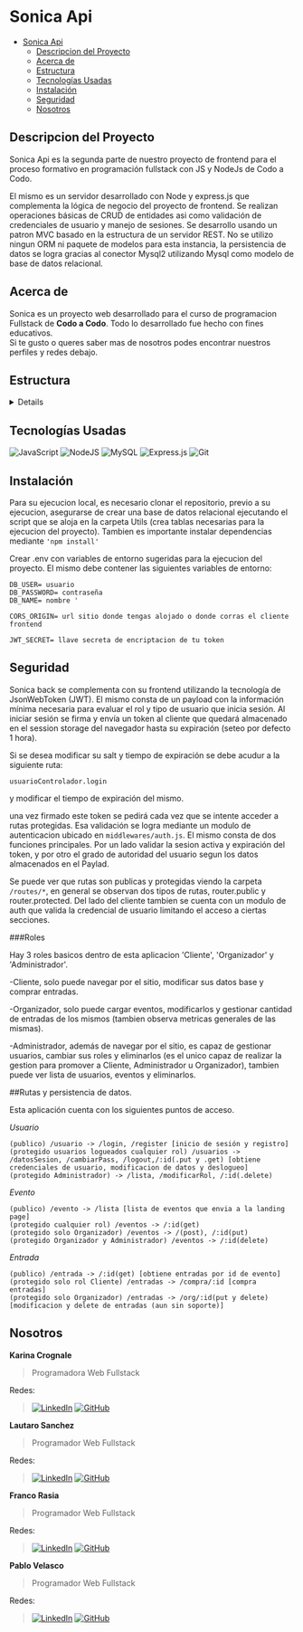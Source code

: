 # Sonica Api
- [Sonica Api](#sonica-api)
  - [Descripcion del Proyecto](#descripcion-del-proyecto)
  - [Acerca de](#acerca-de)
  - [Estructura](#estructura)
  - [Tecnologías Usadas](#tecnologías-usadas)
  - [Instalación](#instalación)
  - [Seguridad](#seguridad)
  - [Nosotros](#nosotros)


## Descripcion del Proyecto
Sonica Api es la segunda parte de nuestro proyecto de frontend para el proceso formativo en programación fullstack con JS y NodeJs de Codo a Codo.

El mismo es un servidor desarrollado con Node y express.js que complementa la lógica de negocio del proyecto de frontend. 
Se realizan operaciones básicas de CRUD de entidades asi como validación de credenciales de usuario y manejo de sesiones.
Se desarrollo usando un patron MVC basado en la estructura de un servidor REST. No se utilizo ningun ORM ni paquete de modelos para esta instancia, la persistencia de datos se logra gracias al conector Mysql2 utilizando Mysql como modelo de base de datos relacional.

## Acerca de
Sonica es un proyecto web desarrollado para el curso de programacion Fullstack de **Codo a Codo**. Todo lo desarrollado fue hecho con fines educativos.  
Si te gusto o queres saber mas de nosotros podes encontrar nuestros perfiles y redes debajo.

## Estructura

<details>

- `project-root/`
  - `node_modules`
  - `src/`
    - `config`
      - `db.json`
    - `controllers`
      - `entradaControlador`
      - `eventoControlador`
      - `usuariocontrolador`
    - `middlewares`
      - `auth`
    - `routes`
      - `entradaRuta`
      - `eventoRuta`
      - `usuarioRuta`
    - `service`
      - `entradaServicio`
      - `eventoServicio`
      - `usuarioServicio`
    - `utils`
      - `queries`
  - `app.js`
  - `.env`
  - `package.json`
  - `README.md`
  - `package.json`

</details>

## Tecnologías Usadas
![JavaScript](https://img.shields.io/badge/javascript-%23323330.svg?style=for-the-badge&logo=javascript&logoColor=%23F7DF1E)
![NodeJS](https://img.shields.io/badge/node.js-6DA55F?style=for-the-badge&logo=node.js&logoColor=white)
![MySQL](https://img.shields.io/badge/mysql-4479A1.svg?style=for-the-badge&logo=mysql&logoColor=white)
![Express.js](https://img.shields.io/badge/express.js-%23404d59.svg?style=for-the-badge&logo=express&logoColor=%2361DAFB)
![Git](https://img.shields.io/badge/git-%23F05033.svg?style=for-the-badge&logo=git&logoColor=white)

## Instalación

Para su ejecucion local, es necesario clonar el repositorio, previo a su ejecucion, asegurarse de crear una base de datos relacional ejecutando el script que se aloja en la carpeta Utils (crea tablas necesarias para la ejecucion del proyecto). Tambien es importante instalar dependencias mediante <code>'npm install'</code> 

Crear .env con variables de entorno sugeridas para la ejecucion del proyecto.
El mismo debe contener las siguientes variables de entorno:
~~~DB_HOST= link/direccion de tu base de datos
DB_USER= usuario
DB_PASSWORD= contraseña
DB_NAME= nombre '

CORS_ORIGIN= url sitio donde tengas alojado o donde corras el cliente frontend

JWT_SECRET= llave secreta de encriptacion de tu token
~~~

## Seguridad
Sonica back se complementa con su frontend utilizando la tecnología de JsonWebToken (JWT). El mismo consta de un payload con la información mínima necesaria para evaluar el rol y tipo de usuario que inicia sesión. Al iniciar sesión se firma y envía un token al cliente que quedará almacenado en el session storage del navegador hasta su expiración (seteo por defecto 1 hora).

Si se desea modificar su salt y tiempo de expiración se debe acudur a la siguiente ruta:

<code>usuarioControlador.login</code>

y modificar el tiempo de expiración del mismo.

una vez firmado este token se pedirá cada vez que se intente acceder a rutas protegidas. Esa validación se logra mediante un modulo de autenticacion ubicado en `middlewares/auth.js`. El mismo consta de dos funciones principales. Por un lado validar la sesion activa y expiración del token, y por otro el grado de autoridad del usuario segun los datos almacenados en el Paylad.

Se puede ver que rutas son publicas y protegidas viendo la carpeta `/routes/*`, en general se observan dos tipos de rutas, router.public y router.protected. Del lado del cliente tambien se cuenta con un modulo de auth que valida la credencial de usuario limitando el acceso a ciertas secciones.

###Roles

Hay 3 roles basicos dentro de esta aplicacion 'Cliente', 'Organizador' y 'Administrador'.

 -Cliente, solo puede navegar por el sitio, modificar sus datos base y comprar entradas.

 -Organizador, solo puede cargar eventos, modificarlos y gestionar cantidad de entradas de los mismos (tambien observa metricas generales de las mismas).

 -Administrador, además de navegar por el sitio, es capaz de gestionar usuarios, cambiar sus roles y eliminarlos (es el unico capaz de realizar la gestion para promover a Cliente, Administrador u Organizador), tambien puede ver lista de usuarios, eventos y eliminarlos.

##Rutas y persistencia de datos.

Esta aplicación cuenta con los siguientes puntos de acceso.

*Usuario*
~~~
(publico) /usuario -> /login, /register [inicio de sesión y registro]
(protegido usuarios logueados cualquier rol) /usuarios -> /datosSesion, /cambiarPass, /logout,/:id(.put y .get) [obtiene credenciales de usuario, modificacion de datos y deslogueo]
(protegido Administrador) -> /lista, /modificarRol, /:id(.delete)
~~~

*Evento*
~~~
(publico) /evento -> /lista [lista de eventos que envia a la landing page]
(protegido cualquier rol) /eventos -> /:id(get)
(protegido solo Organizador) /eventos -> /(post), /:id(put)
(protegido Organizador y Administrador) /eventos -> /:id(delete)
~~~

*Entrada*

~~~
(publico) /entrada -> /:id(get) [obtiene entradas por id de evento]
(protegido solo rol Cliente) /entradas -> /compra/:id [compra entradas]
(protegido solo Organizador) /entradas -> /org/:id(put y delete) [modificacion y delete de entradas (aun sin soporte)]
~~~



## Nosotros
**Karina Crognale**

>Programadora Web Fullstack  

Redes:

>[![LinkedIn](https://img.shields.io/badge/linkedin-%230077B5.svg?style=for-the-badge&logo=linkedin&logoColor=white)](https://www.linkedin.com/in/karina-karen-crognale/)
[![GitHub](https://img.shields.io/badge/github-%23121011.svg?style=for-the-badge&logo=github&logoColor=white)](https://github.com/karinacrognale)

**Lautaro Sanchez**

>Programador Web Fullstack  

Redes:
>[![LinkedIn](https://img.shields.io/badge/linkedin-%230077B5.svg?style=for-the-badge&logo=linkedin&logoColor=white)](https://www.linkedin.com/in/germanlautarosanchezmdz/)
[![GitHub](https://img.shields.io/badge/github-%23121011.svg?style=for-the-badge&logo=github&logoColor=white)](https://github.com/n75770)

**Franco Rasia**

>Programador Web Fullstack  

Redes:
>[![LinkedIn](https://img.shields.io/badge/linkedin-%230077B5.svg?style=for-the-badge&logo=linkedin&logoColor=white)](https://www.linkedin.com/in/francorasia/)
[![GitHub](https://img.shields.io/badge/github-%23121011.svg?style=for-the-badge&logo=github&logoColor=white)](https://github.com/FraNkoRasia)

**Pablo Velasco**
>Programador Web Fullstack  

Redes:
>[![LinkedIn](https://img.shields.io/badge/linkedin-%230077B5.svg?style=for-the-badge&logo=linkedin&logoColor=white)](https://www.linkedin.com/in/pablo-r-velasco/)
[![GitHub](https://img.shields.io/badge/github-%23121011.svg?style=for-the-badge&logo=github&logoColor=white)](https://github.com/Pablo-r-stack)